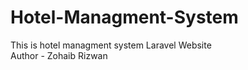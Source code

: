 # Hotel-Managment-System
This is hotel managment system Laravel Website
<br>
Author - Zohaib Rizwan
